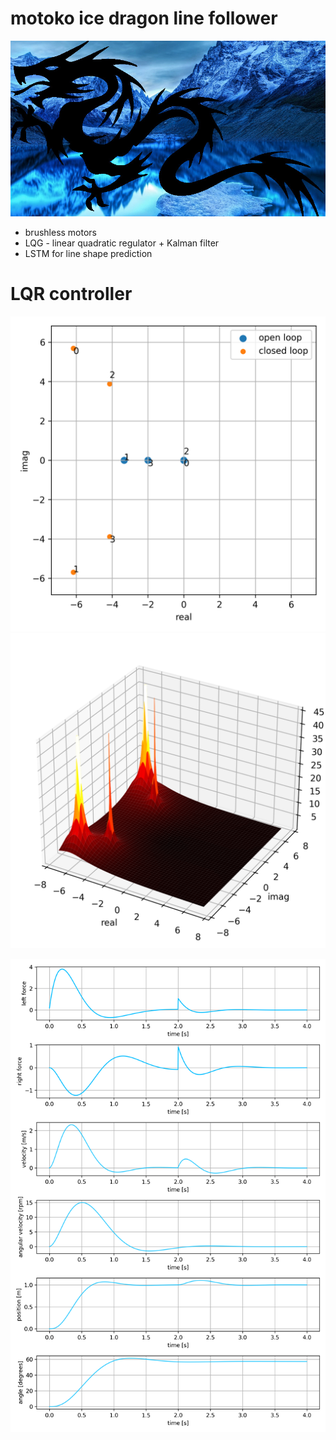 # motoko ice dragon line follower

![logo](doc/images/ice_dragon_logo.jpg)


- brushless motors
- LQG - linear quadratic regulator + Kalman filter
- LSTM for line shape prediction



# LQR controller

![lqr_results](utils/lqr/results/poles.png)
![lqr_results](utils/lqr/results/poles_mesh_cl.png)

![lqr_results](utils/lqr/results/closed_loop_response.png)
